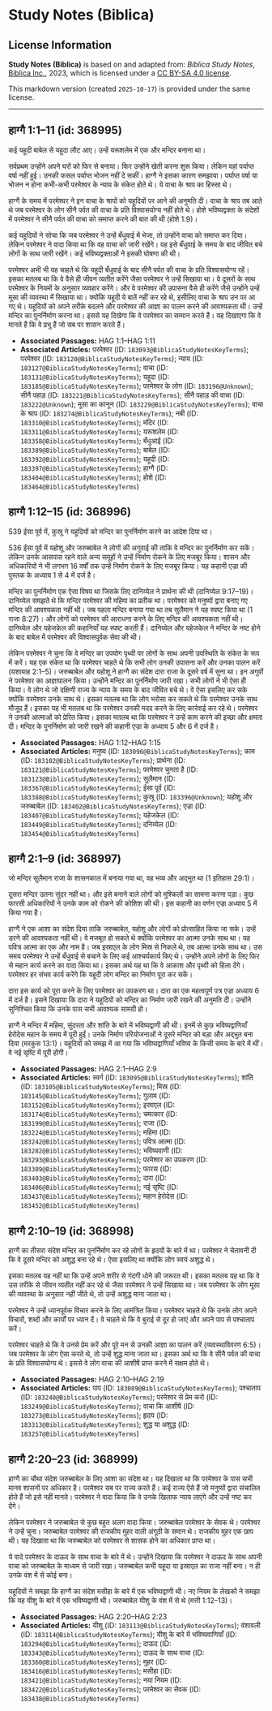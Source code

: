 # Study Notes (Biblica)

## License Information

**Study Notes (Biblica)** is based on and adapted from: _Biblica Study Notes_, [Biblica Inc.](https://www.biblica.com/), 2023, which is licensed under a [CC BY-SA 4.0 license](https://creativecommons.org/licenses/by-sa/4.0/legalcode.en).

This markdown version (created `2025-10-17`) is provided under the same license.



--------------------------------

## हाग्गै 1:1–11 (id: 368995)

कई यहूदी बाबेल से यहूदा लौट आए। उन्हें यरूशलेम में एक और मन्दिर बनाना था।

सर्वप्रथम उन्होंने अपने घरों को फिर से बनाया। फिर उन्होंने खेती करना शुरू किया। लेकिन वहां पर्याप्त वर्षा नहीं हुई। उनकी फसल पर्याप्त भोजन नहीं दे सकीं। हाग्गै ने इसका कारण समझाया। पर्याप्त वर्षा या भोजन न होना कभी\-कभी परमेश्वर के न्याय के संकेत होते थे। ये वाचा के श्राप का हिस्सा थे।

हाग्गै के समय में परमेश्वर ने इन वाचा के श्रापों को यहूदियों पर आने की अनुमति दी। वाचा के श्राप तब आते थे जब परमेश्वर के लोग सीनै पर्वत की वाचा के प्रति विश्वासयोग्य नहीं होते थे। होशे भविष्यद्वक्ता के संदेशों में परमेश्वर ने सीनै पर्वत की वाचा को समाप्त करने की बात की थी (होशे 1:9\)।

कई यहूदियों ने सोचा कि जब परमेश्वर ने उन्हें बँधुवाई में भेजा, तो उन्होंने वाचा को समाप्त कर दिया। लेकिन परमेश्वर ने वादा किया था कि वह वाचा को जारी रखेंगे। वह इसे बँधुवाई के समय के बाद जीवित बचे लोगों के साथ जारी रखेंगे। कई भविष्यद्वक्ताओं ने इसकी घोषणा की थी।

परमेश्वर अभी भी यह चाहते थे कि यहूदी बँधुवाई के बाद सीनै पर्वत की वाचा के प्रति विश्वासयोग्य रहें। इसका मतलब था कि वे वैसे ही जीवन व्यतीत करेंगे जैसा परमेश्वर ने उन्हें सिखाया था। वे दूसरों के साथ परमेश्वर के नियमों के अनुसार व्यवहार करेंगे। और वे परमेश्वर की उपासना वैसे ही करेंगे जैसे उन्होंने उन्हें मूसा की व्यवस्था में सिखाया था। क्योंकि यहूदी ये बातें नहीं कर रहे थे, इसीलिए वाचा के श्राप उन पर आ गए थे। यहूदियों को अपने तरीके बदलने और परमेश्वर की आज्ञा का पालन करने की आवश्यकता थी। उन्हें मन्दिर का पुनर्निर्माण करना था। इससे यह दिखेगा कि वे परमेश्वर का सम्मान करते हैं। यह दिखाएगा कि वे मानते हैं कि वे प्रभु हैं जो सब पर शासन करते हैं।

* **Associated Passages:** HAG 1:1–HAG 1:11
* **Associated Articles:** परमेश्वर (ID: `183093@BiblicaStudyNotesKeyTerms`); परमेश्वर (ID: `183120@BiblicaStudyNotesKeyTerms`); न्याय  (ID: `183127@BiblicaStudyNotesKeyTerms`); वाचा (ID: `183131@BiblicaStudyNotesKeyTerms`); यहूदा (ID: `183185@BiblicaStudyNotesKeyTerms`); परमेश्वर के लोग  (ID: `183196@Unknown`); सीनै पहाड़ (ID: `183221@BiblicaStudyNotesKeyTerms`); सीनै पहाड़ की वाचा (ID: `183222@Unknown`); मूसा का कानून (ID: `183229@BiblicaStudyNotesKeyTerms`); वाचा के श्राप (ID: `183274@BiblicaStudyNotesKeyTerms`); नबी (ID: `183310@BiblicaStudyNotesKeyTerms`); मंदिर (ID: `183311@BiblicaStudyNotesKeyTerms`); यरूशलेम (ID: `183358@BiblicaStudyNotesKeyTerms`); बँधुआई  (ID: `183389@BiblicaStudyNotesKeyTerms`); बाबेल  (ID: `183392@BiblicaStudyNotesKeyTerms`); यहूदी (ID: `183397@BiblicaStudyNotesKeyTerms`); हाग्गै (ID: `183404@BiblicaStudyNotesKeyTerms`); होशे (ID: `183464@BiblicaStudyNotesKeyTerms`)

## हाग्गै 1:12–15 (id: 368996)

539 ईसा पूर्व में, कुस्रू ने यहूदियों को मन्दिर का पुनर्निर्माण करने का आदेश दिया था।

536 ईसा पूर्व में यहोशू और जरुब्बाबेल ने लोगों की अगुवाई की ताकि वे मन्दिर का पुनर्निर्माण कर सकें। लेकिन उनके आसपास रहने वाले अन्य समूहों ने उन्हें निर्माण रोकने के लिए मजबूर किया। शासन और अधिकारियों ने भी लगभग 16 वर्षों तक उन्हें निर्माण रोकने के लिए मजबूर किया। यह कहानी एज्रा की पुस्तक के अध्याय 1 से 4 में दर्ज है।

मन्दिर का पुनर्निर्माण एक ऐसा विषय था जिसके लिए दानिय्येल ने प्रार्थना की थी (दानिय्येल 9:17–19\)। दानिय्येल समझते थे कि मन्दिर परमेश्वर की महिमा का प्रतीक था। परमेश्वर को मनुष्यों द्वारा बनाए गए मन्दिर की आवश्यकता नहीं थी। जब पहला मन्दिर बनाया गया था तब सुलैमान ने यह स्पष्ट किया था (1 राजा 8:27\)। और लोगों को परमेश्वर की आराधना करने के लिए मन्दिर की आवश्यकता नहीं थी। दानिय्येल और यहेजकेल की कहानियाँ यह स्पष्ट करती हैं। दानिय्येल और यहेजकेल ने मन्दिर के नष्ट होने के बाद बाबेल में परमेश्वर की विश्वासपूर्वक सेवा की थी।

लेकिन परमेश्वर ने चुना कि वे मन्दिर का उपयोग पृथ्वी पर लोगों के साथ अपनी उपस्थिति के संकेत के रूप में करें। यह एक संकेत था कि परमेश्वर चाहते थे कि सभी लोग उनकी उपासना करें और उनका पालन करें (यशायाह 2:1–5\)। जरुब्बाबेल और यहोशू ने हाग्गै का संदेश दारा राजा के दूसरे वर्ष में सुना था। इन अगुवों ने परमेश्वर का आज्ञापालन किया। उन्होंने मन्दिर का पुनर्निर्माण जारी रखा। सभी लोगों ने भी ऐसा ही किया। वे लोग थे जो दक्षिणी राज्य के न्याय के समय के बाद जीवित बचे थे। वे ऐसा इसलिए कर सके क्योंकि परमेश्वर उनके साथ थे। इसका मतलब था कि लोग भरोसा कर सकते थे कि परमेश्वर उनके साथ मौजूद हैं। इसका यह भी मतलब था कि परमेश्वर उनकी मदद करने के लिए कार्रवाई कर रहे थे। परमेश्वर ने उनकी आत्माओं को प्रेरित किया। इसका मतलब था कि परमेश्वर ने उन्हें काम करने की इच्छा और क्षमता दी। मन्दिर के पुनर्निर्माण को जारी रखने की कहानी एज्रा के अध्याय 5 और 6 में दर्ज है।

* **Associated Passages:** HAG 1:12–HAG 1:15
* **Associated Articles:** मनुष्य (ID: `183096@BiblicaStudyNotesKeyTerms`); काम (ID: `183102@BiblicaStudyNotesKeyTerms`); प्रार्थना (ID: `183121@BiblicaStudyNotesKeyTerms`); परमेश्वर चुनता है (ID: `183123@BiblicaStudyNotesKeyTerms`); सुलैमान (ID: `183367@BiblicaStudyNotesKeyTerms`); ईसा पूर्व (ID: `183388@BiblicaStudyNotesKeyTerms`); कुस्रू (ID: `183396@Unknown`); यहोशू और जरुब्बाबेल (ID: `183402@BiblicaStudyNotesKeyTerms`); एज्रा  (ID: `183407@BiblicaStudyNotesKeyTerms`); यहेजकेल (ID: `183449@BiblicaStudyNotesKeyTerms`); दनिय्येल (ID: `183454@BiblicaStudyNotesKeyTerms`)

## हाग्गै 2:1–9 (id: 368997)

जो मन्दिर सुलैमान राजा के शासनकाल में बनाया गया था, वह भव्य और अद्भुत था (1 इतिहास 29:1\)।

दूसरा मन्दिर उतना सुंदर नहीं था। और इसे बनाने वाले लोगों को मुश्किलों का सामना करना पड़ा। कुछ फारसी अधिकारियों ने उनके काम को रोकने की कोशिश की थी। इस कहानी का वर्णन एज्रा अध्याय 5 में किया गया है।

हाग्गै ने एक आशा का संदेश दिया ताकि जरुब्बाबेल, यहोशू और लोगों को प्रोत्साहित किया जा सके। उन्हें डरने की आवश्यकता नहीं थी। वे मजबूत हो सकते थे क्योंकि परमेश्वर का आत्मा उनके साथ था। यह पवित्र आत्मा का एक और नाम है। जब इस्राएल के लोग मिस्र से निकले थे, तब आत्मा उनके साथ था। उस समय परमेश्वर ने उन्हें बँधुवाई से बचाने के लिए कई आश्चर्यकार्य किए थे। उन्होंने अपने लोगों के लिए फिर से महान कार्य करने का वादा किया था। इसका अर्थ यह था कि वे आकाश और पृथ्वी को हिला देंगे। परमेश्वर हर संभव कार्य करेंगे कि यहूदी लोग मन्दिर का निर्माण पूरा कर सकें।

दारा इस कार्य को पूरा करने के लिए परमेश्वर का उपकरण था। दारा का एक महत्वपूर्ण पत्र एज्रा अध्याय 6 में दर्ज है। इसने दिखाया कि दारा ने यहूदियों को मन्दिर का निर्माण जारी रखने की अनुमति दी। उन्होंने सुनिश्चित किया कि उनके पास सभी आवश्यक सामग्री हो।

हाग्गै ने मन्दिर में महिमा, सुंदरता और शांति के बारे में भविष्यद्वाणी की थी। इनमें से कुछ भविष्यद्वाणियाँ हेरोदेस महान के समय में पूरी हुईं। उनके निर्माण परियोजनाओं ने दूसरे मन्दिर को बड़ा और अद्भुत बना दिया (मरकुस 13:1\)। यहूदियों को समझ में आ गया कि भविष्यद्वाणियाँ भविष्य के किसी समय के बारे में थीं। वे नई सृष्टि में पूरी होंगी।

* **Associated Passages:** HAG 2:1–HAG 2:9
* **Associated Articles:** स्वर्ग (ID: `183095@BiblicaStudyNotesKeyTerms`); शांति (ID: `183105@BiblicaStudyNotesKeyTerms`); मिस्र (ID: `183145@BiblicaStudyNotesKeyTerms`); गुलाम (ID: `183152@BiblicaStudyNotesKeyTerms`); इस्राएल  (ID: `183174@BiblicaStudyNotesKeyTerms`); चमत्कार (ID: `183199@BiblicaStudyNotesKeyTerms`); राजा (ID: `183224@BiblicaStudyNotesKeyTerms`); महिमा  (ID: `183242@BiblicaStudyNotesKeyTerms`); पवित्र आत्मा (ID: `183282@BiblicaStudyNotesKeyTerms`); भविष्यवाणी (ID: `183293@BiblicaStudyNotesKeyTerms`); परमेश्वर का उपकरण (ID: `183309@BiblicaStudyNotesKeyTerms`); फारस (ID: `183403@BiblicaStudyNotesKeyTerms`); दारा (ID: `183406@BiblicaStudyNotesKeyTerms`); नई सृष्टि (ID: `183437@BiblicaStudyNotesKeyTerms`); महान हेरोदेस  (ID: `183452@BiblicaStudyNotesKeyTerms`)

## हाग्गै 2:10–19 (id: 368998)

हाग्गै का तीसरा संदेश मन्दिर का पुनर्निर्माण कर रहे लोगों के हृदयों के बारे में था। परमेश्वर ने चेतावनी दी कि वे दूसरे मन्दिर को अशुद्ध बना रहे थे। ऐसा इसलिए था क्योंकि लोग स्वयं अशुद्ध थे।

इसका मतलब यह नहीं था कि उन्हें अपने शरीर से गंदगी धोने की जरूरत थी। इसका मतलब यह था कि वे उस तरीके से जीवन व्यतीत नहीं कर रहे थे जैसा परमेश्वर ने उन्हें सिखाया था। जब परमेश्वर के लोग मूसा की व्यवस्था के अनुसार नहीं जीते थे, तो उन्हें अशुद्ध माना जाता था।

परमेश्वर ने उन्हें ध्यानपूर्वक विचार करने के लिए आमंत्रित किया। परमेश्वर चाहते थे कि उनके लोग अपने विचारों, शब्दों और कार्यों पर ध्यान दें। वे चाहते थे कि वे बुराई से दूर हो जाएं और अपने पाप से पश्चाताप करें।

परमेश्वर चाहते थे कि वे उनसे प्रेम करें और पूरे मन से उनकी आज्ञा का पालन करें (व्यवस्थाविवरण 6:5\)। जब परमेश्वर के लोग ऐसा करते थे, तो उन्हें शुद्ध माना जाता था। इसका अर्थ था कि वे सीनै पर्वत की वाचा के प्रति विश्वासयोग्य थे। इससे वे लोग वाचा की आशीषें प्राप्त करने में सक्षम होते थे।

* **Associated Passages:** HAG 2:10–HAG 2:19
* **Associated Articles:** पाप (ID: `183089@BiblicaStudyNotesKeyTerms`); पश्चाताप (ID: `183240@BiblicaStudyNotesKeyTerms`); परमेश्वर से प्रेम करो (ID: `183249@BiblicaStudyNotesKeyTerms`); वाचा कि आशीषें (ID: `183273@BiblicaStudyNotesKeyTerms`); हृदय (ID: `183313@BiblicaStudyNotesKeyTerms`); शुद्ध या अशुद्ध (ID: `183257@BiblicaStudyNotesKeyTerms`)

## हाग्गै 2:20–23 (id: 368999)

हाग्गै का चौथा संदेश जरुब्बाबेल के लिए आशा का संदेश था। यह दिखाता था कि परमेश्वर के पास सभी मानव शासनों पर अधिकार है। परमेश्वर सब पर राज्य करते हैं। कई राज्य ऐसे हैं जो मनुष्यों द्वारा संचालित होते हैं जो इसे नहीं मानते। परमेश्वर ने वादा किया कि वे उनके खिलाफ न्याय लाएंगे और उन्हें नष्ट कर देंगे।

लेकिन परमेश्वर ने जरुब्बाबेल से कुछ बहुत अलग वादा किया। जरुब्बाबेल परमेश्वर के सेवक थे। परमेश्वर ने उन्हें चुना। जरुब्बाबेल परमेश्वर की राजकीय मुहर वाली अंगूठी के समान थे। राजकीय मुहर एक छाप थी। यह दिखाता था कि जरुब्बाबेल को परमेश्वर से शासक होने का अधिकार प्राप्त था।

ये वादे परमेश्वर के दाऊद के साथ वाचा के बारे में थे। उन्होंने दिखाया कि परमेश्वर ने दाऊद के साथ अपनी वाचा को जरुब्बाबेल के माध्यम से जारी रखा। जरुब्बाबेल कभी यहूदा या इस्राएल का राजा नहीं बना। न ही उनके वंश में से कोई बना।

यहूदियों ने समझा कि हाग्गै का संदेश मसीहा के बारे में एक भविष्यद्वाणी थी। नए नियम के लेखकों ने समझा कि यह यीशु के बारे में एक भविष्यद्वाणी थी। जरुब्बाबेल यीशु के वंश में से थे (मत्ती 1:12–13\)।

* **Associated Passages:** HAG 2:20–HAG 2:23
* **Associated Articles:** यीशु  (ID: `183113@BiblicaStudyNotesKeyTerms`); वंशावली  (ID: `183114@BiblicaStudyNotesKeyTerms`); यीशु के बारे में भविष्यवाणियाँ (ID: `183294@BiblicaStudyNotesKeyTerms`); दाऊद (ID: `183343@BiblicaStudyNotesKeyTerms`); दाऊद के साथ वाचा (ID: `183360@BiblicaStudyNotesKeyTerms`); मुहर (ID: `183416@BiblicaStudyNotesKeyTerms`); मसीहा (ID: `183421@BiblicaStudyNotesKeyTerms`); नया नियम (ID: `183422@BiblicaStudyNotesKeyTerms`); परमेश्वर का सेवक (ID: `183438@BiblicaStudyNotesKeyTerms`)

